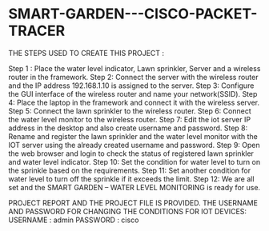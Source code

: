 # SMART-GARDEN---CISCO-PACKET-TRACER

THE STEPS USED TO CREATE THIS PROJECT :

Step 1 : Place the water level indicator, Lawn sprinkler, Server and a wireless router in the framework.
Step 2: Connect the server with the wireless router and the IP address 192.168.1.10 is assigned to the server.
Step 3: Configure the GUI interface of the wireless router and name your network(SSID).
Step 4: Place the laptop in the framework and connect it with the wireless server.
Step 5: Connect the lawn sprinkler to the wireless router.
Step 6: Connect the water level monitor to the wireless router.
Step 7: Edit the iot server IP address in the desktop and also create username and password.
Step 8: Rename and register the lawn sprinkler and the water level monitor with the IOT server using the already created username and password.
Step 9: Open the web browser and login to check the status of registered lawn sprinkler and water level indicator.
Step 10: Set the condition for water level to turn on the sprinkle based on the requirements.
Step 11: Set another condition for water level to turn off the sprinkle if it exceeds the limit.
Step 12: We are all set and the SMART GARDEN – WATER LEVEL MONITORING is ready for use.

PROJECT REPORT AND THE PROJECT FILE IS PROVIDED.
THE USERNAME AND PASSWORD FOR CHANGING THE CONDITIONS FOR IOT DEVICES:
    USERNAME : admin
    PASSWORD : cisco
